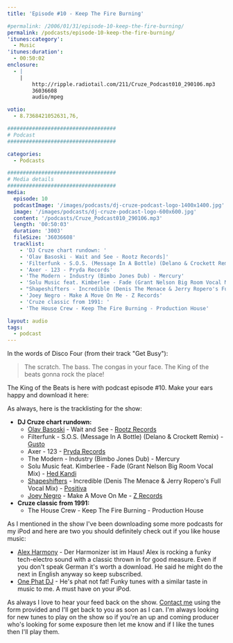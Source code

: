 ```yaml
---
title: 'Episode #10 - Keep The Fire Burning'

#permalink: /2006/01/31/episode-10-keep-the-fire-burning/
permalink: /podcasts/episode-10-keep-the-fire-burning/
'itunes:category':
  - Music
'itunes:duration':
  - 00:50:02
enclosure:
  - |
    |
        http://ripple.radiotail.com/211/Cruze_Podcast010_290106.mp3
        36036608
        audio/mpeg

votio:
  - 8.7368421052631,76,

###################################
# Podcast
###################################

categories:
  - Podcasts

###################################
# Media details
###################################
media:
  episode: 10
  podcastImage: '/images/podcasts/dj-cruze-podcast-logo-1400x1400.jpg'
  image: '/images/podcasts/dj-cruze-podcast-logo-600x600.jpg'
  content: '/podcasts/Cruze_Podcast010_290106.mp3'
  length: '00:50:03'
  duration: '3003'
  fileSize: '36036608'
  tracklist:
    - 'DJ Cruze chart rundown: '
    - 'Olav Basoski - Wait and See - Rootz Records]'
    - 'Filterfunk - S.O.S. (Message In A Bottle) (Delano & Crockett Remix) - Gusto'
    - 'Axer - 123 - Pryda Records'
    - 'The Modern - Industry (Bimbo Jones Dub) - Mercury'
    - 'Solu Music feat. Kimberlee - Fade (Grant Nelson Big Room Vocal Mix) - Hed Kandi'
    - "Shapeshifters - Incredible (Denis The Menace & Jerry Ropero's Full Vocal Mix) - Positiva"
    - 'Joey Negro - Make A Move On Me - Z Records'
    - 'Cruze classic from 1991: '
    - 'The House Crew - Keep The Fire Burning - Production House'

layout: audio
tags:
  - podcast
---
```


In the words of Disco Four (from their track "Get Busy"):

> The scratch. The bass. The congas in your face. The King of the beats gonna rock the place!

The King of the Beats is here with podcast episode #10. Make your ears happy and download it here:

As always, here is the tracklisting for the show:

- **DJ Cruze chart rundown:**
  - [Olav Basoski][3] - Wait and See - [Rootz Records][4]
  - Filterfunk - S.O.S. (Message In A Bottle) (Delano & Crockett Remix) - [Gusto][5]
  - Axer - 123 - [Pryda Records][6]
  - The Modern - Industry (Bimbo Jones Dub) - Mercury
  - Solu Music feat. Kimberlee - Fade (Grant Nelson Big Room Vocal Mix) - [Hed Kandi][7]
  - [Shapeshifters][8] - Incredible (Denis The Menace & Jerry Ropero's Full Vocal Mix) - [Positiva][9]
  - [Joey Negro][10] - Make A Move On Me - [Z Records][11]
- **Cruze classic from 1991:**
  - The House Crew - Keep The Fire Burning - Production House

As I mentioned in the show I've been downloading some more podcasts for my iPod and here are two you should definitely check out if you like house music:

- [Alex Harmony][12] - Der Harmonizer ist im Haus! Alex is rocking a funky tech-electro sound with a classic thrown in for good measure. Even if you don't speak German it's worth a download. He said he might do the next in English anyway so keep subscribed.
- [One Phat DJ][13] - He's phat not fat! Funky tunes with a similar taste in music to me. A must have on your iPod.

As always I love to hear your feed back on the show. [Contact me][14] using the form provided and I'll get back to you as soon as I can. I'm always looking for new tunes to play on the show so if you're an up and coming producer who's looking for some exposure then let me know and if I like the tunes then I'll play them.

[1]: http://ripple.radiotail.com/211/Cruze_Podcast010_290106.mp3
[2]: http://www.djcruze.co.uk/cms/podcasts/feed/rss2
[3]: http://www.olavbasoski.nl/
[4]: http://www.rootzrecords.nl/
[5]: http://www.gutrecords.com/
[6]: http://www.pryda.net/
[7]: http://www.hedkandi.com/
[8]: http://www.nocturnalgroove.co.uk/
[9]: http://www.positivarecords.com/
[10]: http://www.joeynegro.com/
[11]: http://www.zrecords.ltd.uk/
[12]: http://www.alex-harmony.de/
[13]: http://www.simonjobling.com/
[14]: /contact
